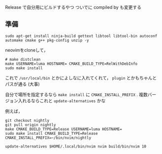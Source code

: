 Release で自分用にビルドするやつ
ついでに compiled by も変更する

## 準備

```
sudo apt-get install ninja-build gettext libtool libtool-bin autoconf automake cmake g++ pkg-config unzip -y
```


neovimをcloneして，

```
# make distclean
make USERNAME=luma HOSTNAME= CMAKE_BUILD_TYPE=RelWithDebInfo
sudo make install
```

これで `/usr/local/bin` とかによしなに入れてくれて， `plugin` とかもちゃんとパスが通る (大事)

自分で場所を指定するなら `make install` に `CMAKE_INSTALL_PREFIX` .
複数バージョン入れるならこれと `update-alternatives` かな

例えば，

```
git checkout nightly
git pull origin nightly
make CMAKE_BUILD_TYPE=Release USERNAME=luma HOSTNAME=
sudo make install CMAKE_BUILD_TYPE=Release CMAKE_INSTALL_PREFIX=~/bin/nvim/nightly

update-alternatives $HOME/.local/bin/nvim nvim build/bin/nvim 10
```


